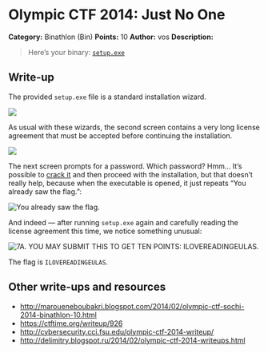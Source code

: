 # Olympic CTF 2014: Just No One

**Category:** Binathlon (Bin)
**Points:** 10
**Author:** vos
**Description:**

> Here’s your binary: [`setup.exe`](setup.exe)

## Write-up

The provided `setup.exe` file is a standard installation wizard.

![](setup-1.png)

As usual with these wizards, the second screen contains a very long license agreement that must be accepted before continuing the installation.

![](setup-2.png)

The next screen prompts for a password. Which password? Hmm… It’s possible to [crack it](http://maroueneboubakri.blogspot.com/2014/02/olympic-ctf-sochi-2014-binathlon-10.html) and then proceed with the installation, but that doesn’t really help, because when the executable is opened, it just repeats “You already saw the flag.”:

![You already saw the flag.](executable.png)

And indeed — after running `setup.exe` again and carefully reading the license agreement this time, we notice something unusual:

![7A. YOU MAY SUBMIT THIS TO GET TEN POINTS: ILOVEREADINGEULAS.](setup-4.png)

The flag is `ILOVEREADINGEULAS`.

## Other write-ups and resources

* <http://maroueneboubakri.blogspot.com/2014/02/olympic-ctf-sochi-2014-binathlon-10.html>
* <https://ctftime.org/writeup/926>
* <http://cybersecurity.cci.fsu.edu/olympic-ctf-2014-writeup/>
* <http://delimitry.blogspot.ru/2014/02/olympic-ctf-2014-writeups.html>

